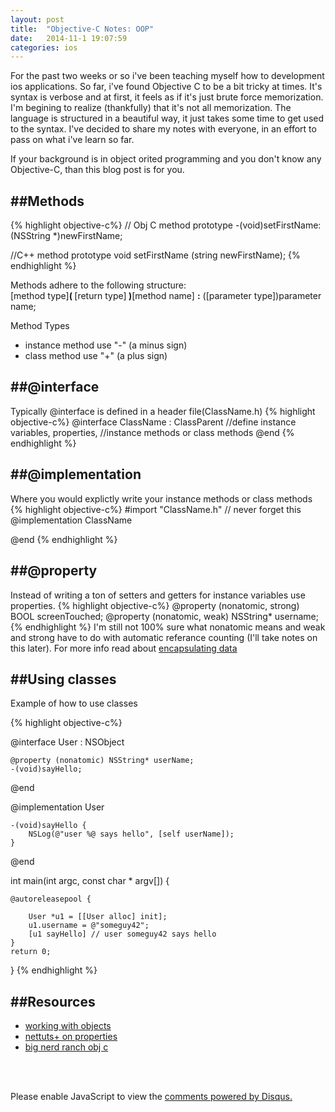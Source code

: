 ```yaml
---
layout: post
title:  "Objective-C Notes: OOP"
date:   2014-11-1 19:07:59
categories: ios
---
```


For the past two weeks or so i've been teaching myself how to development ios applications. So far, i've found Objective C to be a bit tricky at times. It's syntax is verbose and at first, it feels as if it's just brute force memorization. I'm begining to realize (thankfully) that it's not all memorization. The language is structured in a beautiful way, it just takes some time to get used to the syntax. I've decided to share my notes with everyone, in an effort to pass on what i've learn so far.

If your background is in object orited programming and you don't know any Objective-C, than this blog post is for you.


##Methods
----------
{% highlight objective-c%}
// Obj C method prototype
-(void)setFirstName:(NSString *)newFirstName;

//C++ method prototype
void setFirstName (string newFirstName);
{% endhighlight %}

Methods adhere to the following structure:
<br>\[method type]<b>( </b>[return type]<b> )</b>[method name] <b>:</b> ([parameter type])parameter name;

Method Types

- instance method use "-" (a minus sign)
- class method use "+" (a plus sign)

##@interface
----------
Typically @interface is defined in a header file(ClassName.h)
{% highlight objective-c%}
@interface ClassName : ClassParent
//define instance variables, properties, 
//instance methods or class methods 
@end
{% endhighlight %}


##@implementation
----------
Where you would explictly write your instance methods or class methods
{% highlight objective-c%}
#import "ClassName.h" // never forget this
@implementation ClassName

@end
{% endhighlight %}

##@property
----------
Instead of writing a ton of setters and getters for instance variables use properties.
{% highlight objective-c%}
@property (nonatomic, strong) BOOL screenTouched;
@property (nonatomic, weak) NSString* username;
{% endhighlight %}
I'm still not 100% sure what nonatomic means and weak and strong have to do with automatic referance counting (I'll take notes on this later). For more info read about [encapsulating data](https://developer.apple.com/library/mac/documentation/cocoa/conceptual/ProgrammingWithObjectiveC/EncapsulatingData/EncapsulatingData.html)

##Using classes
----------

Example of how to use classes

{% highlight objective-c%}

@interface User : NSObject

	@property (nonatomic) NSString* userName;
	-(void)sayHello;

@end

@implementation User

	-(void)sayHello {
	    NSLog(@"user %@ says hello", [self userName]);
	}

@end

int main(int argc, const char * argv[])
{

    @autoreleasepool {
        
        User *u1 = [[User alloc] init];
        u1.username = @"someguy42";
        [u1 sayHello] // user someguy42 says hello
    }
    return 0;
}
{% endhighlight %}

##Resources
----------

- [working with objects](https://developer.apple.com/library/ios/documentation/Cocoa/Conceptual/ProgrammingWithObjectiveC/WorkingwithObjects/WorkingwithObjects.html)
- [nettuts+ on properties](http://code.tutsplus.com/tutorials/objective-c-succinctly-properties--mobile-21994)
- [big nerd ranch obj c](http://www.amazon.com/Objective-C-Programming-Ranch-Guide-Guides/dp/032194206X/ref=sr_1_1?s=books&ie=UTF8&qid=1414880822&sr=1-1&keywords=objective+c)

<br><br>

 <div id="disqus_thread"></div>

  <script type="text/javascript">
    /* * * CONFIGURATION VARIABLES: EDIT BEFORE PASTING INTO YOUR WEBPAGE * * */
    var disqus_shortname = 'paulserraino'; // required: replace example with your forum shortname

    /* * * DON'T EDIT BELOW THIS LINE * * */
    (function() {
        var dsq = document.createElement('script'); dsq.type = 'text/javascript'; dsq.async = true;
        dsq.src = '//' + disqus_shortname + '.disqus.com/embed.js';
        (document.getElementsByTagName('head')[0] || document.getElementsByTagName('body')[0]).appendChild(dsq);
    })();
 </script>
<noscript>Please enable JavaScript to view the <a href="http://disqus.com/?ref_noscript">comments powered by Disqus.</a></noscript>

